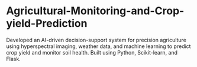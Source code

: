 # Agricultural-Monitoring-and-Crop-yield-Prediction
Developed an AI-driven decision-support system for precision agriculture using hyperspectral imaging, weather data, and machine learning to predict crop yield and monitor soil health. Built using Python, Scikit-learn, and Flask.

